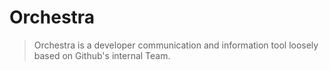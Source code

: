 # Orchestra

> Orchestra is a developer communication and information tool loosely based on Github's internal Team.
